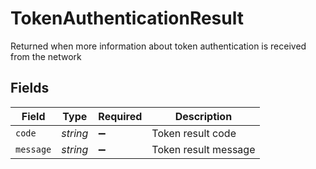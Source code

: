# TokenAuthenticationResult

Returned when more information about token authentication is received from the network


## Fields

| Field                | Type                 | Required             | Description          |
| -------------------- | -------------------- | -------------------- | -------------------- |
| `code`               | *string*             | :heavy_minus_sign:   | Token result code    |
| `message`            | *string*             | :heavy_minus_sign:   | Token result message |